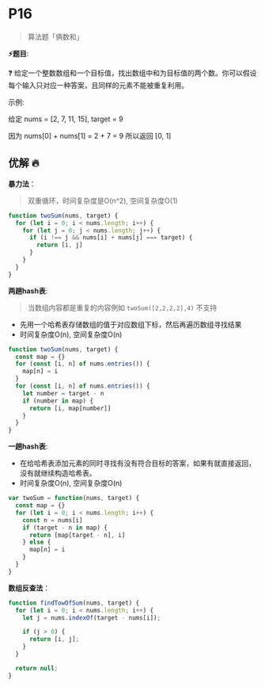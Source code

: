 # P16

> 算法题「俩数和」

**⚡题目**:

❓ 给定一个整数数组和一个目标值，找出数组中和为目标值的两个数。你可以假设每个输入只对应一种答案，且同样的元素不能被重复利用。

示例:

给定 nums = [2, 7, 11, 15], target = 9

因为 nums[0] + nums[1] = 2 + 7 = 9
所以返回 [0, 1]

## 优解 🔥

**暴力法**：

> 双重循环，时间复杂度是O(n^2), 空间复杂度O(1)

```js
function twoSum(nums, target) {
  for (let i = 0; i < nums.length; i++) {
    for (let j = 0; j < nums.length; j++) {
      if (i !== j && nums[i] + nums[j] === target) {
        return [i, j]
      }
    }
  }
}
```

**两趟hash表**:

> 当数组内容都是重复的内容例如 `twoSum([2,2,2,2],4)` 不支持

- 先用一个哈希表存储数组的值于对应数组下标，然后再遍历数组寻找结果
- 时间复杂度O(n), 空间复杂度O(n)

```js
function twoSum(nums, target) {
  const map = {}
  for (const [i, n] of nums.entries()) {
    map[n] = i
  }
  for (const [i, n] of nums.entries()) {
    let number = target - n
    if (number in map) {
      return [i, map[number]]
    }
  }
}
```

**一趟hash表**:

- 在给哈希表添加元素的同时寻找有没有符合目标的答案，如果有就直接返回，没有就继续构造哈希表。
- 时间复杂度O(n), 空间复杂度O(n)

```js
var twoSum = function(nums, target) {
  const map = {}
  for (let i = 0; i < nums.length; i++) {
    const n = nums[i]
    if (target - n in map) {
      return [map[target - n], i]
    } else {
      map[n] = i
    }
  }
}
```

**数组反查法**：

```js
function findTowOfSum(nums, target) {
  for (let i = 0; i < nums.length; i++) {
    let j = nums.indexOf(target - nums[i]);

    if (j > 0) {
      return [i, j];
    }
  }

  return null;
}
```
